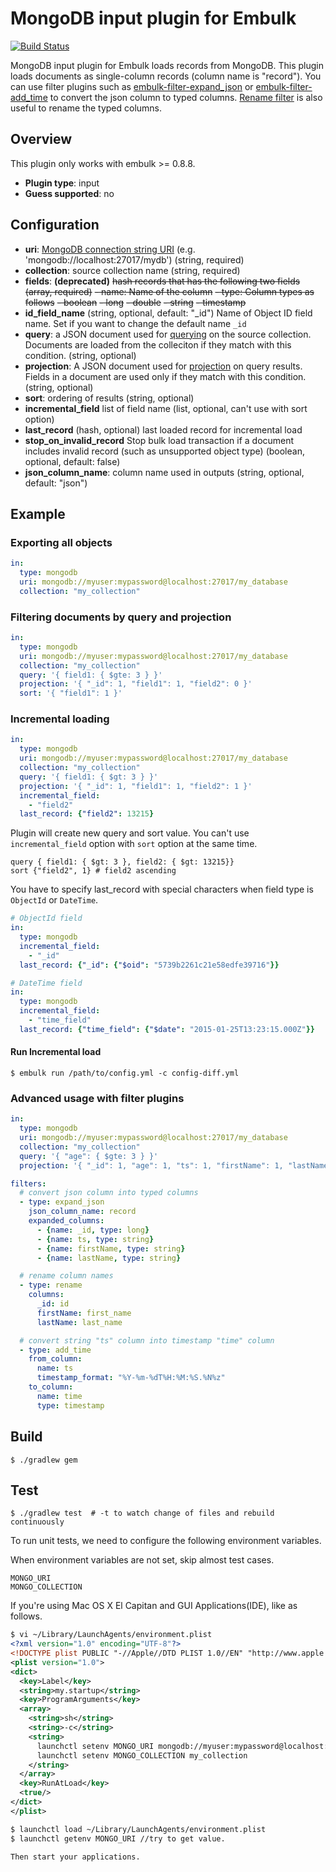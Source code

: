 # MongoDB input plugin for Embulk

[![Build Status](https://travis-ci.org/hakobera/embulk-input-mongodb.svg)](https://travis-ci.org/hakobera/embulk-input-mongodb)

MongoDB input plugin for Embulk loads records from MongoDB.
This plugin loads documents as single-column records (column name is "record"). You can use filter plugins such as [embulk-filter-expand_json](https://github.com/civitaspo/embulk-filter-expand_json) or [embulk-filter-add_time](https://github.com/treasure-data/embulk-filter-add_time) to convert the json column to typed columns. [Rename filter](http://www.embulk.org/docs/built-in.html#rename-filter-plugin) is also useful to rename the typed columns.

## Overview

This plugin only works with embulk >= 0.8.8.

* **Plugin type**: input
* **Guess supported**: no

## Configuration

- **uri**: [MongoDB connection string URI](http://docs.mongodb.org/manual/reference/connection-string/) (e.g. 'mongodb://localhost:27017/mydb') (string, required)
- **collection**: source collection name (string, required)
- **fields**: **(deprecated)** ~~hash records that has the following two fields (array, required)~~
  ~~- name: Name of the column~~
  ~~- type: Column types as follows~~
    ~~- boolean~~
    ~~- long~~
    ~~- double~~
    ~~- string~~
    ~~- timestamp~~
- **id_field_name** (string, optional, default: "_id") Name of Object ID field name. Set if you want to change the default name `_id` 
- **query**: a JSON document used for [querying](https://docs.mongodb.com/manual/tutorial/query-documents/) on the source collection. Documents are loaded from the colleciton if they match with this condition. (string, optional)
- **projection**: A JSON document used for [projection](https://docs.mongodb.com/manual/reference/operator/projection/positional/) on query results. Fields in a document are used only if they match with this condition. (string, optional)
- **sort**: ordering of results (string, optional)
- **incremental_field** list of field name (list, optional, can't use with sort option)
- **last_record** (hash, optional) last loaded record for incremental load
- **stop_on_invalid_record** Stop bulk load transaction if a document includes invalid record (such as unsupported object type) (boolean, optional, default: false)
- **json_column_name**: column name used in outputs (string, optional, default: "json")

## Example

### Exporting all objects

```yaml
in:
  type: mongodb
  uri: mongodb://myuser:mypassword@localhost:27017/my_database
  collection: "my_collection"
```

### Filtering documents by query and projection

```yaml
in:
  type: mongodb
  uri: mongodb://myuser:mypassword@localhost:27017/my_database
  collection: "my_collection"
  query: '{ field1: { $gte: 3 } }'
  projection: '{ "_id": 1, "field1": 1, "field2": 0 }'
  sort: '{ "field1": 1 }'
```

### Incremental loading

```yaml
in:
  type: mongodb
  uri: mongodb://myuser:mypassword@localhost:27017/my_database
  collection: "my_collection"
  query: '{ field1: { $gt: 3 } }'
  projection: '{ "_id": 1, "field1": 1, "field2": 1 }'
  incremental_field:
    - "field2"
  last_record: {"field2": 13215}
```

Plugin will create new query and sort value.
You can't use `incremental_field` option with `sort` option at the same time.

```
query { field1: { $gt: 3 }, field2: { $gt: 13215}}
sort {"field2", 1} # field2 ascending
```

You have to specify last_record with special characters when field type is `ObjectId` or `DateTime`.

```yaml
# ObjectId field
in:
  type: mongodb
  incremental_field:
    - "_id"
  last_record: {"_id": {"$oid": "5739b2261c21e58edfe39716"}}

# DateTime field
in:
  type: mongodb
  incremental_field:
    - "time_field"
  last_record: {"time_field": {"$date": "2015-01-25T13:23:15.000Z"}}
```

#### Run Incremental load

```
$ embulk run /path/to/config.yml -c config-diff.yml
```

### Advanced usage with filter plugins

```yaml
in:
  type: mongodb
  uri: mongodb://myuser:mypassword@localhost:27017/my_database
  collection: "my_collection"
  query: '{ "age": { $gte: 3 } }'
  projection: '{ "_id": 1, "age": 1, "ts": 1, "firstName": 1, "lastName": 1 }'

filters:
  # convert json column into typed columns
  - type: expand_json
    json_column_name: record
    expanded_columns:
      - {name: _id, type: long}
      - {name: ts, type: string}
      - {name: firstName, type: string}
      - {name: lastName, type: string}

  # rename column names
  - type: rename
    columns:
      _id: id
      firstName: first_name
      lastName: last_name

  # convert string "ts" column into timestamp "time" column
  - type: add_time
    from_column:
      name: ts
      timestamp_format: "%Y-%m-%dT%H:%M:%S.%N%z"
    to_column:
      name: time
      type: timestamp
```

## Build

```
$ ./gradlew gem
```

## Test

```
$ ./gradlew test  # -t to watch change of files and rebuild continuously
```

To run unit tests, we need to configure the following environment variables.

When environment variables are not set, skip almost test cases.

```
MONGO_URI
MONGO_COLLECTION
```

If you're using Mac OS X El Capitan and GUI Applications(IDE), like as follows.
```xml
$ vi ~/Library/LaunchAgents/environment.plist
<?xml version="1.0" encoding="UTF-8"?>
<!DOCTYPE plist PUBLIC "-//Apple//DTD PLIST 1.0//EN" "http://www.apple.com/DTDs/PropertyList-1.0.dtd">
<plist version="1.0">
<dict>
  <key>Label</key>
  <string>my.startup</string>
  <key>ProgramArguments</key>
  <array>
    <string>sh</string>
    <string>-c</string>
    <string>
      launchctl setenv MONGO_URI mongodb://myuser:mypassword@localhost:27017/my_database
      launchctl setenv MONGO_COLLECTION my_collection
    </string>
  </array>
  <key>RunAtLoad</key>
  <true/>
</dict>
</plist>

$ launchctl load ~/Library/LaunchAgents/environment.plist
$ launchctl getenv MONGO_URI //try to get value.

Then start your applications.
```